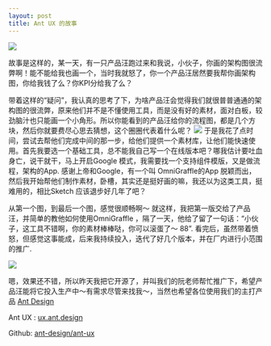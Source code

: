 ```yaml
---
layout: post
title: Ant UX 的故事
---
```


![](https://t.alipayobjects.com/images/T1yplhXkhiXXXXXXXX.png)

故事是这样的，某一天，有一只产品汪跑过来和我说，小伙子，你画的架构图很流弊啊！能不能给我也画一个，当时我就怒了，你一个产品汪居然要我帮你画架构图，你给我钱了么？你KPI分给我了么？

带着这样的“疑问”，我认真的思考了下，为啥产品汪会觉得我们就很普普通通的架构图的很流弊，原来他们并不是不懂使用工具，而是没有好的素材，面对白板，较劲脑汁也只能画一个小角形。所以你能看到的产品汪给你的流程图，都是几个方块，然后你就要费尽心思去猜想，这个圈圈代表着什么呢？
![](https://os.alipayobjects.com/rmsportal/qdHYhGFwBHgWzms.png)
于是我花了点时间，尝试去帮他们完成中间的那一步，给他们提供一个素材库，让他们能快速使用。首先我要选一个基础工具，总不能我自己写一个在线版本吧？哪我估计要吐血身亡，说干就干，马上开启Google 模式，我需要找一个支持组件模版，又是做流程，架构的App. 感谢上帝和Google，有一个叫 OmniGraffle的App 脱颖而出，然后我开始帮他们制作素材，卧槽，其实还是挺好画的嘛，我还以为这类工具，挺难用的，相比Sketch 应该退步好几年了吧？

从第一个图，到最后一个图，感觉很顺畅啊～ 就这样，我把第一版交给了产品汪，并简单的教他如何使用OmniGraffle ，隔了一天，他给了留了一句话：“小伙子，这工具不错啊，你的素材棒棒哒，你可以滚蛋了～ 88”. 看完后，虽然带着愤怒，但感觉这事能成，后来我持续投入，迭代了好几个版本，并在厂内进行小范围的推广.

![](https://os.alipayobjects.com/rmsportal/LxgikWLMogvDAyC.png)

嗯，效果还不错，所以昨天我把它开源了，并叫我们的阮老师帮忙推广下，希望产品汪能将它投入生产中～有需求尽管来找我～，当然也希望各位使用我们的主打产品 [Ant Design](http://ant.design/)

Ant UX : [ux.ant.design](http://ux.ant.design/)

Github: [ant-design/ant-ux](https://github.com/ant-design/ant-ux)

